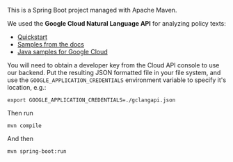 This is a Spring Boot project managed with Apache Maven.

We used the **Google Cloud Natural Language API** for analyzing policy texts:

- [Quickstart](https://cloud.google.com/natural-language/docs/quickstart)
- [Samples from the docs](https://cloud.google.com/natural-language/docs/samples)
- [Java samples for Google Cloud](https://github.com/GoogleCloudPlatform/java-docs-samples/tree/master/language/)

You will need to obtain a developer key from the Cloud API console to use our backend. Put the resulting JSON formatted file in your file system, and use the `GOOGLE_APPLICATION_CREDENTIALS` environment variable to specify it's location, e.g.:

`export GOOGLE_APPLICATION_CREDENTIALS=./gclangapi.json`

Then run

```
mvn compile
```

And then

```
mvn spring-boot:run
``` 
